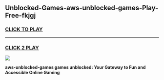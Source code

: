 
## Unblocked-Games-aws-unblocked-games-Play-Free-fkjgj
<h3>
<a href="https://premium76.site?title=aws-unblocked-games&ref=18A">CLICK TO PLAY</a></h3>
<hr>

<h3>
<a href="https://premium76.site?title=aws-unblocked-games&ref=18A">CLICK 2 PLAY</a>
  
</h3>

<a href="https://premium76.site?title=aws-unblocked-games&ref=18A"><img src="https://clearcache.store/games.png"></a>


**aws-unblocked-games games unblocked: Your Gateway to Fun and Accessible Online Gaming**
